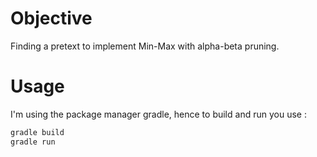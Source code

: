 # Objective

Finding a pretext to implement Min-Max with alpha-beta pruning.

# Usage

I'm using the package manager gradle, hence to build and run you use :
```bash
gradle build
gradle run
```
